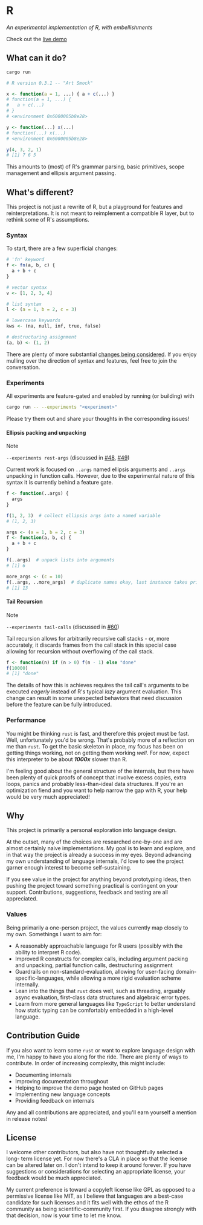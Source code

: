 # R

_An experimental implementation of R, with embellishments_

Check out the [live demo](https://dgkf.github.io/R/)

## What can it do?

```sh
cargo run
```
```r
# R version 0.3.1 -- "Art Smock"

x <- function(a = 1, ...) { a + c(...) }
# function(a = 1, ...) {
#   a + c(...)
# }
# <environment 0x6000005b8e28>

y <- function(...) x(...)
# function(...) x(...)
# <environment 0x6000005b8e28>

y(4, 3, 2, 1)
# [1] 7 6 5 
```

This amounts to (most) of R's grammar parsing, basic primitives, scope
management and ellipsis argument passing.

## What's different?

This project is not just a rewrite of R, but a playground for features and
reinterpretations. It is not meant to reimplement a compatible R layer, but 
to rethink some of R's assumptions. 

### Syntax

To start, there are a few superficial changes:

```r
# 'fn' keyword
f <- fn(a, b, c) {
  a + b + c
}

# vector syntax
v <- [1, 2, 3, 4]

# list syntax
l <- (a = 1, b = 2, c = 3)

# lowercase keywords
kws <- (na, null, inf, true, false)

# destructuring assignment
(a, b) <- (1, 2)
```

There are plenty of more substantial [changes being considered](https://github.com/dgkf/R/issues?q=is%3Aissue+is%3Aopen+label%3Ameta-proposal). 
If you enjoy mulling over the direction of syntax and features, feel
free to join the conversation.

### Experiments

All experiments are feature-gated and enabled by running (or building) with 

```sh
cargo run -- --experiments "<experiment>"
```

Please try them out and share your thoughts in the corresponding issues!

#### Ellipsis packing and unpacking

> [!NOTE]  
> `--experiments rest-args` (discussed in [#48](https://github.com/dgkf/R/issues/48), [#49](https://github.com/dgkf/R/issues/49))

Current work is focused on `..args` named ellipsis arguments and `..args`
unpacking in function calls. However, due to the experimental nature of this
syntax it is currently behind a feature gate.

```r
f <- function(..args) {
  args
}

f(1, 2, 3)  # collect ellipsis args into a named variable
# (1, 2, 3)
```

```r
args <- (a = 1, b = 2, c = 3)
f <- function(a, b, c) {
  a + b + c
}

f(..args)  # unpack lists into arguments
# [1] 6

more_args <- (c = 10)
f(..args, ..more_args)  # duplicate names okay, last instance takes priority
# [1] 13
```

#### Tail Recursion

> [!NOTE]  
> `--experiments tail-calls` (discussed in [#60](https://github.com/dgkf/R/issues/60)) 

Tail recursion allows for arbitrarily recursive call stacks - or, more 
accurately, it discards frames from the call stack in this special case
allowing for recursion without overflowing of the call stack.

```r
f <- function(n) if (n > 0) f(n - 1) else "done"
f(10000)
# [1] "done"
```

The details of how this is achieves requires the tail call's arguments to be
executed _eagerly_ instead of R's typical _lazy_ argument evaluation. This 
change can result in some unexpected behaviors that need discussion before
the feature can be fully introduced.

### Performance

You might be thinking `rust` is fast, and therefore this project must be
fast. Well, unfortunately you'd be wrong. That's probably more of a 
reflection on me than `rust`. To get the basic skeleton in place, 
my focus has been on getting things working, not on getting them working
_well_. For now, expect this interpreter to be about ***1000x*** slower
than R. 

I'm feeling good about the general structure of the internals, but there
have been plenty of quick proofs of concept that involve excess copies, 
extra loops, panics and probably less-than-ideal data structures.
If you're an optimization fiend and you want to help narrow the gap with 
R, your help would be very much appreciated!

## Why

This project is primarily a personal exploration into language design. 

At the outset, many of the choices are researched one-by-one and are almost
certainly naive implementations. My goal is to learn and explore, and in 
that way the project is already a success in my eyes. Beyond advancing my own
understanding of language internals, I'd love to see the project garner enough
interest to become self-sustaining. 

If you see value in the project for anything beyond prototyping ideas, then
pushing the project toward something practical is contingent on your support.
Contributions, suggestions, feedback and testing are all appreciated.

### Values

Being primarily a one-person project, the values currently map closely to my
own. Somethings I want to aim for:

- A reasonably approachable language for R users (possibly with the ability to
  interpret R code).
- Improved R constructs for complex calls, including argument packing and
  unpacking, partial function calls, destructuring assignment
- Guardrails on non-standard-evaluation, allowing for user-facing 
  domain-specific-languages, while allowing a more rigid evaluation scheme
  internally. 
- Lean into the things that `rust` does well, such as threading, arguably 
  async evaluation, first-class data structures and algebraic error types.
- Learn from more general languages like `TypeScript` to better understand
  how static typing can be comfortably embedded in a high-level language.

## Contribution Guide

If you also want to learn some `rust` or want to explore language design with
me, I'm happy to have you along for the ride. There are plenty of ways to
contribute. In order of increasing complexity, this might include:

- Documenting internals
- Improving documentation throughout
- Helping to improve the demo page hosted on GitHub pages
- Implementing new language concepts
- Providing feedback on internals

Any and all contributions are appreciated, and you'll earn yourself a mention
in release notes!

## License

I welcome other contributors, but also have not thoughtfully selected a long-
term license yet. For now there's a CLA in place so that the license can
be altered later on. I don't intend to keep it around forever. If you have
suggestions or considerations for selecting an appropriate license, your
feedback would be much appreciated.

My current preference is toward a copyleft license like GPL as opposed to a
permissive license like MIT, as I believe that languages are a best-case
candidate for such licenses and it fits well with the ethos of the R community
as being scientific-community first. If you disagree strongly with that
decision, now is your time to let me know.

